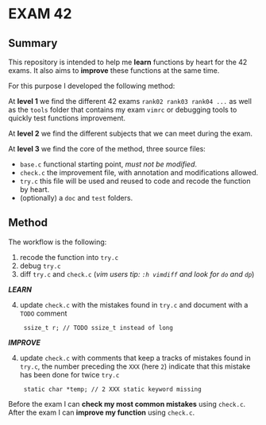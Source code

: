 
#           EXAM 42

## Summary 

This repository is intended to help me **learn** functions by heart for the 42 exams.
It also aims to **improve** these functions at the same time.

For this purpose I developed the following method:

At **level 1** we find the different 42 exams `rank02 rank03 rank04 ...` as well
as the `tools` folder that contains my exam `vimrc` or debugging tools to quickly test functions improvement.

At **level 2** we find the different subjects that we can meet during the exam.

At **level 3** we find the core of the method, three source files:
- `base.c` functional starting point, *must not be modified*.
- `check.c` the improvement file, with annotation and modifications allowed.
- `try.c` this file will be used and reused to code and recode the function by
  heart.
- (optionally) a `doc` and `test` folders.

## Method 

The workflow is the following:
1. recode the function into `try.c`
2. debug `try.c`
3. diff `try.c` and `check.c` (*vim users tip: `:h vimdiff` and look for `do` and `dp`*)

***LEARN***

4. update `check.c` with the mistakes found in `try.c` and document with a
  `TODO` comment
  
        ssize_t r; // TODO ssize_t instead of long

***IMPROVE***

4. update `check.c` with comments that keep a tracks of mistakes found in
  `try.c`, the number preceding the `XXX` (here `2`) indicate that this mistake
  has been done for twice `try.c`

        static char *temp; // 2 XXX static keyword missing

Before the exam I can **check my most common mistakes** using `check.c`.
After the exam I can **improve my function** using `check.c`.
